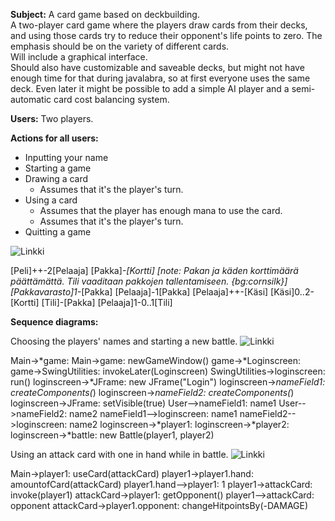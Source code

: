 **Subject:** A card game based on deckbuilding.  
A two-player card game where the players draw cards from their decks, and using
those cards try to reduce their opponent's life points to zero. The emphasis
should be on the variety of different cards.  
Will include a graphical interface.  
Should also have customizable and saveable decks, but might not have enough time for that during javalabra, so at first everyone uses the same deck.
Even later it might be possible to add a simple AI player and a semi-automatic card cost balancing system.

**Users:** Two players.

**Actions for all users:**

- Inputting your name
- Starting a game
- Drawing a card
  - Assumes that it's the player's turn.
- Using a card
  - Assumes that the player has enough mana to use the card.
  - Assumes that it's the player's turn.
- Quitting a game

![Linkki](http://yuml.me/da47c427)

[Peli]++-2[Pelaaja]
[Pakka]*-[Kortti]
[note: Pakan ja käden korttimäärä päättämättä. Tili vaaditaan pakkojen tallentamiseen. {bg:cornsilk}] 
[Pakkavarasto]1-*[Pakka]
 [Pelaaja]-1[Pakka]
 [Pelaaja]++-[Käsi] 
[Käsi]0..2-[Kortti]
[Tili]-[Pakka] 
[Pelaaja]1-0..1[Tili] 

**Sequence diagrams:**

Choosing the players' names and starting a new battle.
![Linkki](https://www.websequencediagrams.com/cgi-bin/cdraw?lz=TWFpbi0-KmdhbWU6CgAHBgAHBSBuZXdHYW1lV2luZG93KCkKZ2FtZS0-KkxvZ2luc2NyZWVuOgANB1N3aW5nVXRpbGl0aWVzOiBpbnZva2VMYXRlcigAJAspCgAbDi0-bABBCyBydW4oKQoACAstPipKRnIAgQQIIAAGBigiAHwFIgAaEG5hbWVGaWVsZDE6IGNyZWF0ZUNvbXBvbmVudHMoKgAVGTIACyMAfQhzZXRWaXNpYmxlKHRydWUpClVzZXItLT4AbwxuYW1lMQAIETIAEwYyCgCBHAotAIFvDwAzBgCBDgoADBQyAIIPD3BsYXllcjE6AAIVMgAHEGJhdHRsAIJFB0IABwUoADoHLCAALAcp&s=default)

Main->*game:
Main->game: newGameWindow()
game->*Loginscreen:
game->SwingUtilities: invokeLater(Loginscreen)
SwingUtilities->loginscreen: run()
loginscreen->*JFrame: new JFrame("Login")
loginscreen->*nameField1: createComponents(*)
loginscreen->*nameField2: createComponents(*)
loginscreen->JFrame: setVisible(true)
User-->nameField1: name1
User-->nameField2: name2
nameField1-->loginscreen: name1
nameField2-->loginscreen: name2
loginscreen->*player1:
loginscreen->*player2:
loginscreen->*battle: new Battle(player1, player2)

Using an attack card with one in hand while in battle.
![Linkki](https://www.websequencediagrams.com/cgi-bin/cdraw?lz=TWFpbi0-cGxheWVyMTogdXNlQ2FyZChhdHRhY2tDYXJkKQoAFgcAHQkuaGFuZDogYW1vdW50b2YAGBgAIgUtAFELMQBACgBVCjogaW52b2tlKAB8BykKAHEKAIENC2dldE9wcG9uZW50KACBCAoAOw5vABoHAC4ULgAVCDogY2hhbmdlSGl0cG9pbnRzQnkoLURBTUFHRSkK&s=default)

Main->player1: useCard(attackCard)
player1->player1.hand: amountofCard(attackCard)
player1.hand-->player1: 1
player1->attackCard: invoke(player1)
attackCard->player1: getOpponent()
player1-->attackCard: opponent
attackCard->player1.opponent: changeHitpointsBy(-DAMAGE)
